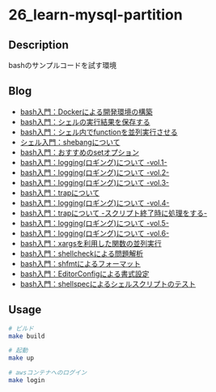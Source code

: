 # 26_learn-mysql-partition

## Description

bashのサンプルコードを試す環境

## Blog

- [bash入門：Dockerによる開発環境の構築](https://yossi-note.com/introduction-to-bash-building-a-development-environment-using-docker/)
- [bash入門：シェルの実行結果を保存する](https://yossi-note.com/save-the-execution-results-of-the-bash-introductory-shell/)
- [bash入門：シェル内でfunctionを並列実行させる](https://yossi-note.com/introduction-to-bash-execute-functions-in-parallel-within-the-shell/)
- [シェル入門：shebangについて](https://yossi-note.com/introduction-to-shell-about-shebang/)
- [bash入門：おすすめのsetオプション](https://yossi-note.com/introduction-to-bash-recommended-set-options/)
- [bash入門：logging(ロギング)について -vol.1-](https://yossi-note.com/introduction-to-bash-about-logging-vol-1/)
- [bash入門：logging(ロギング)について -vol.2-](https://yossi-note.com/introduction-to-bash-about-logging-vol-2/)
- [bash入門：logging(ロギング)について -vol.3-](https://yossi-note.com/introduction-to-bash-about-logging-vol-3/)
- [bash入門：trapについて](https://yossi-note.com/introduction-to-bash-about-trap/)
- [bash入門：logging(ロギング)について -vol.4-](https://yossi-note.com/introduction-to-bash-about-logging-vol-4/)
- [bash入門：trapについて -スクリプト終了時に処理をする-](https://yossi-note.com/introduction-to-bash-about-trap-processing-when-a-script-ends/)
- [bash入門：logging(ロギング)について -vol.5-](https://yossi-note.com/introduction-to-bash-about-logging-vol-5/)
- [bash入門：logging(ロギング)について -vol.6-](https://yossi-note.com/introduction-to-bash-about-logging-vol-6/)
- [bash入門：xargsを利用した関数の並列実行](https://yossi-note.com/introduction-to-bash-parallel-execution-of-functions-using-xargs/)
- [bash入門：shellcheckによる問題解析](https://yossi-note.com/introduction-to-bash-problem-analysis-using-shellcheck/)
- [bash入門：shfmtによるフォーマット](https://yossi-note.com/introduction-to-bash-formatting-with-shfmt/)
- [bash入門：EditorConfigによる書式設定](https://yossi-note.com/introduction-to-bash-formatting-with-editorconfig/)
- [bash入門：shellspecによるシェルスクリプトのテスト](https://yossi-note.com/introduction-to-bash-testing-shell-scripts-with-shellspec/)

## Usage

```sh
# ビルド
make build

# 起動
make up

# awsコンテナへのログイン
make login
```

